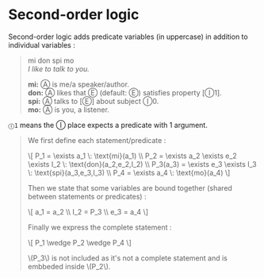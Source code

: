 # Second-order logic

Second-order logic adds predicate variables (in uppercase) in addition to
individual variables :

> mi don spi mo  
> *I like to talk to you.*
>
> **mi:** Ⓐ is me/a speaker/author.  
> **don:** Ⓐ likes that Ⓔ (default: Ⓔ) satisfies property [Ⓘ1].  
> **spi:** Ⓐ talks to [Ⓔ] about subject Ⓘ0.  
> **mo:** Ⓐ is you, a listener.

`Ⓘ1` means the Ⓘ place expects a predicate with 1 argument.

> We first define each statement/predicate :
>
> \\[
> P_1 = \exists a_1 \\: \text{mi}(a_1) \\\\
> P_2 = \exists a_2 \exists e_2 \exists I_2 \\: \text{don}(a_2,e_2,I_2) \\\\
> P_3(a_3) = \exists e_3 \exists I_3 \\: \text{spi}(a_3,e_3,I_3) \\\\
> P_4 = \exists a_4 \\: \text{mo}(a_4)
> \\]
>
> Then we state that some variables are bound together (shared between
> statements or predicates) :
>
> \\[
> a_1 = a_2 \\\\
> I_2 = P_3 \\\\
> e_3 = a_4
> \\]
>
> Finally we express the complete statement :
>
> \\[
> P_1 \wedge P_2 \wedge P_4
> \\]
>
> \\(P_3\\) is not included as it's not a complete statement and is embbeded
> inside \\(P_2\\).